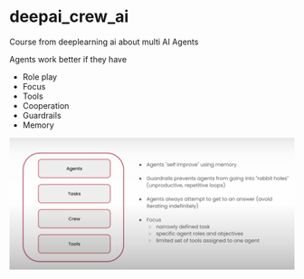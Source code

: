# deepai_crew_ai

Course from deeplearning ai about multi AI Agents

Agents work better if they have

- Role play
- Focus
- Tools
- Cooperation
- Guardrails
- Memory

![alt text](image-1.png)
